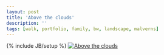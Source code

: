 ```yaml
---
layout: post
title: 'Above the clouds'
description: ''
tags: [walk, portfolio, family, bw, landscape, malverns]
---
```

{% include JB/setup %}
<a href='http://www.flickr.com/photos/tlvince/6467613359/'><img alt='Above the clouds' title='View "Above the clouds" on Flickr' src='http://farm8.staticflickr.com/7174/6467613359_b0c66154c2_b.jpg'></a>
